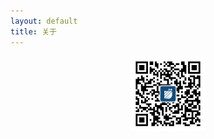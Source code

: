 ```yaml
---
layout: default
title: 关于
---
```


<div style="text-align: center;">

<img src="/assets/images/qr_shellc_pub_2.jpg" width="120">

</div>

